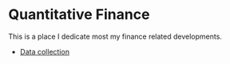 # Quantitative Finance 

This is a place I dedicate most my finance related developments. 

- [Data collection](https://github.com/sweetscientist/quantitative_finance/blob/master/stock_data_collection.ipynb)
